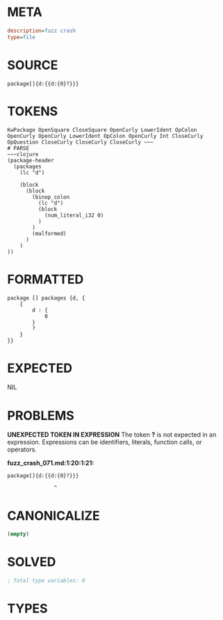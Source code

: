 # META
~~~ini
description=fuzz crash
type=file
~~~
# SOURCE
~~~roc
package[]{d:{{d:{0}?}}}
~~~
# TOKENS
~~~text
KwPackage OpenSquare CloseSquare OpenCurly LowerIdent OpColon OpenCurly OpenCurly LowerIdent OpColon OpenCurly Int CloseCurly OpQuestion CloseCurly CloseCurly CloseCurly ~~~
# PARSE
~~~clojure
(package-header
  (packages
    (lc "d")

    (block
      (block
        (binop_colon
          (lc "d")
          (block
            (num_literal_i32 0)
          )
        )
        (malformed)
      )
    )
))
~~~
# FORMATTED
~~~roc
package [] packages {d, {
	{
		d : {
			0
		}
		?
	}
}}
~~~
# EXPECTED
NIL
# PROBLEMS
**UNEXPECTED TOKEN IN EXPRESSION**
The token **?** is not expected in an expression.
Expressions can be identifiers, literals, function calls, or operators.

**fuzz_crash_071.md:1:20:1:21:**
```roc
package[]{d:{{d:{0}?}}}
```
                   ^


# CANONICALIZE
~~~clojure
(empty)
~~~
# SOLVED
~~~clojure
; Total type variables: 0
~~~
# TYPES
~~~roc
~~~
